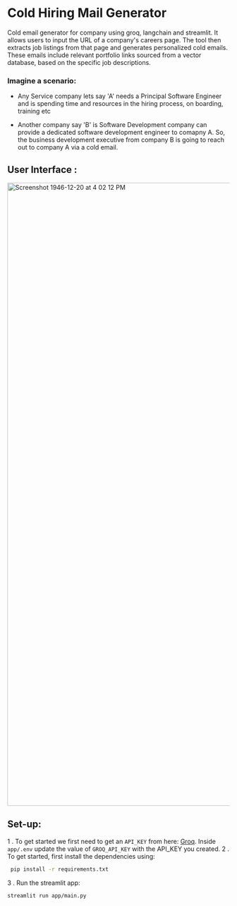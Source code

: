 # Cold Hiring Mail Generator

Cold email generator for company using groq, langchain and streamlit. It allows users to input the URL of a company's careers page. The tool then extracts job listings from that page and generates personalized cold emails. These emails include relevant portfolio links sourced from a vector database, based on the specific job descriptions.

### Imagine a scenario:

- Any Service company lets say 'A' needs a Principal Software Engineer and is spending time and resources in the hiring process, on boarding, training etc
  
- Another company say 'B' is Software Development company can provide a dedicated software development engineer to comapny A. So, the business development executive from company B is going to reach out to company A via a cold email.


## User Interface :
<img width="1413" alt="Screenshot 1946-12-20 at 4 02 12 PM" src="https://github.com/user-attachments/assets/cdb419f6-5ed8-47dd-9898-37f81f501fc3" />

## Set-up:
1 . To get started we first need to get an `API_KEY` from here: [Groq](https://console.groq.com/keys). Inside `app/.env` update the value of `GROQ_API_KEY` with the API_KEY you created.
2 . To get started, first install the dependencies using:

```bash
 pip install -r requirements.txt
```

3 . Run the streamlit app:

```bash
streamlit run app/main.py
```

